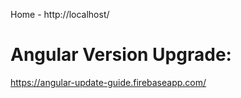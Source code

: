 <!-- TITLE: Angular -->
<!-- SUBTITLE: Wiki about Angular -->

Home - http://localhost/
# Angular Version Upgrade:
https://angular-update-guide.firebaseapp.com/

